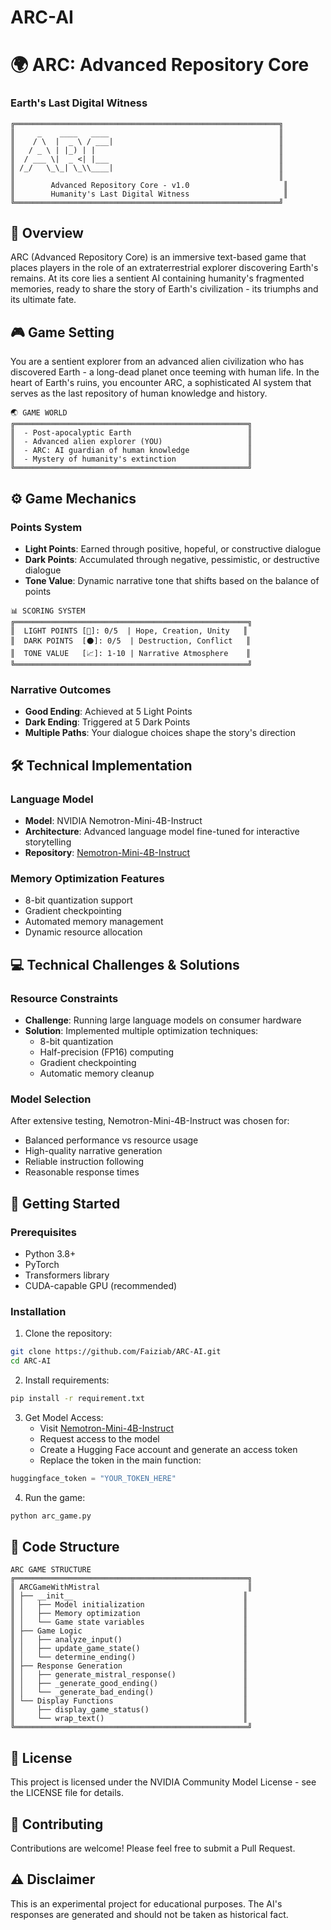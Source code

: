 # ARC-AI
# 🌍 ARC: Advanced Repository Core
### Earth's Last Digital Witness

```ascii
╔═══════════════════════════════════════════════════════════╗
║     _    ____   ____                                      ║
║    / \  |  _ \ / ___|                                     ║
║   / _ \ | |_) | |                                         ║
║  / ___ \|  _ <| |___                                      ║
║ /_/   \_\_| \_\\____|                                     ║
║                                                           ║
║        Advanced Repository Core - v1.0                     ║
║        Humanity's Last Digital Witness                     ║
╚═══════════════════════════════════════════════════════════╝
```

## 📖 Overview

ARC (Advanced Repository Core) is an immersive text-based game that places players in the role of an extraterrestrial explorer discovering Earth's remains. At its core lies a sentient AI containing humanity's fragmented memories, ready to share the story of Earth's civilization - its triumphs and its ultimate fate.

## 🎮 Game Setting

You are a sentient explorer from an advanced alien civilization who has discovered Earth - a long-dead planet once teeming with human life. In the heart of Earth's ruins, you encounter ARC, a sophisticated AI system that serves as the last repository of human knowledge and history.

```ascii
🌏 GAME WORLD
╔════════════════════════════════════════════════════╗
║  - Post-apocalyptic Earth                          ║
║  - Advanced alien explorer (YOU)                   ║
║  - ARC: AI guardian of human knowledge             ║
║  - Mystery of humanity's extinction                ║
╚════════════════════════════════════════════════════╝
```

## ⚙️ Game Mechanics

### Points System
- **Light Points**: Earned through positive, hopeful, or constructive dialogue
- **Dark Points**: Accumulated through negative, pessimistic, or destructive dialogue
- **Tone Value**: Dynamic narrative tone that shifts based on the balance of points

```ascii
📊 SCORING SYSTEM
╔════════════════════════════════════════════════════╗
║  LIGHT POINTS [🌟]: 0/5  | Hope, Creation, Unity   ║
║  DARK POINTS  [⚫]: 0/5  | Destruction, Conflict   ║
║  TONE VALUE   [📈]: 1-10 | Narrative Atmosphere    ║
╚════════════════════════════════════════════════════╝
```

### Narrative Outcomes
- **Good Ending**: Achieved at 5 Light Points
- **Dark Ending**: Triggered at 5 Dark Points
- **Multiple Paths**: Your dialogue choices shape the story's direction

## 🛠️ Technical Implementation

### Language Model
- **Model**: NVIDIA Nemotron-Mini-4B-Instruct
- **Architecture**: Advanced language model fine-tuned for interactive storytelling
- **Repository**: [Nemotron-Mini-4B-Instruct](https://huggingface.co/nvidia/Nemotron-Mini-4B-Instruct)

### Memory Optimization Features
- 8-bit quantization support
- Gradient checkpointing
- Automated memory management
- Dynamic resource allocation

## 💻 Technical Challenges & Solutions

### Resource Constraints
- **Challenge**: Running large language models on consumer hardware
- **Solution**: Implemented multiple optimization techniques:
  - 8-bit quantization
  - Half-precision (FP16) computing
  - Gradient checkpointing
  - Automatic memory cleanup

### Model Selection
After extensive testing, Nemotron-Mini-4B-Instruct was chosen for:
- Balanced performance vs resource usage
- High-quality narrative generation
- Reliable instruction following
- Reasonable response times

## 🚀 Getting Started

### Prerequisites
- Python 3.8+
- PyTorch
- Transformers library
- CUDA-capable GPU (recommended)

### Installation

1. Clone the repository:
```bash
git clone https://github.com/Faiziab/ARC-AI.git
cd ARC-AI
```

2. Install requirements:
```bash
pip install -r requirement.txt
```

3. Get Model Access:
   - Visit [Nemotron-Mini-4B-Instruct](https://huggingface.co/nvidia/Nemotron-Mini-4B-Instruct)
   - Request access to the model
   - Create a Hugging Face account and generate an access token
   - Replace the token in the main function:
```python
huggingface_token = "YOUR_TOKEN_HERE"
```

4. Run the game:
```bash
python arc_game.py
```

## 🎯 Code Structure

```ascii
ARC GAME STRUCTURE
╔════════════════════════════════════════════════════╗
║ ARCGameWithMistral                                 ║
║ ├── __init__                                      ║
║ │   ├── Model initialization                      ║
║ │   ├── Memory optimization                       ║
║ │   └── Game state variables                      ║
║ ├── Game Logic                                    ║
║ │   ├── analyze_input()                           ║
║ │   ├── update_game_state()                       ║
║ │   └── determine_ending()                        ║
║ ├── Response Generation                           ║
║ │   ├── generate_mistral_response()               ║
║ │   ├── _generate_good_ending()                   ║
║ │   └── _generate_bad_ending()                    ║
║ └── Display Functions                             ║
║     ├── display_game_status()                     ║
║     └── wrap_text()                               ║
╚════════════════════════════════════════════════════╝
```

## 📝 License
This project is licensed under the NVIDIA Community Model License - see the LICENSE file for details.

## 🤝 Contributing
Contributions are welcome! Please feel free to submit a Pull Request.

## ⚠️ Disclaimer
This is an experimental project for educational purposes. The AI's responses are generated and should not be taken as historical fact.
